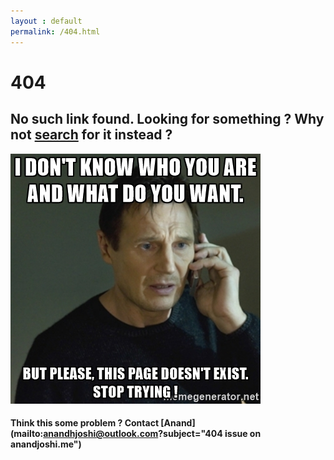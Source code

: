 ```yaml
---
layout : default
permalink: /404.html
---
```


<link rel="stylesheet" href="http://anandjoshi.me/css/main.css">

# 404

## No such link found. Looking for something ? Why not [search](/search/) for it instead ?

![404](/img/404.jpg)


#### Think this some problem ? Contact [Anand](mailto:anandhjoshi@outlook.com?subject="404 issue on anandjoshi.me")